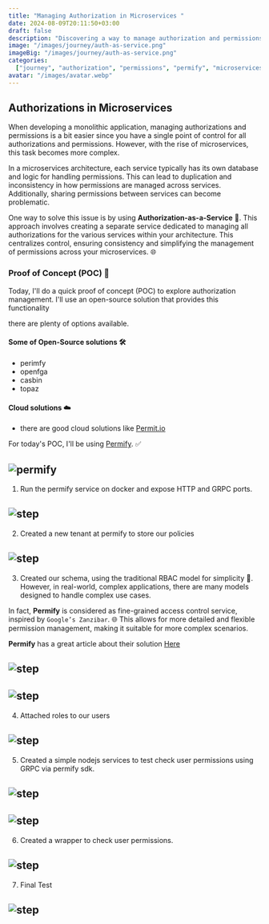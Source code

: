 ```yaml
---
title: "Managing Authorization in Microservices "
date: 2024-08-09T20:11:50+03:00
draft: false
description: "Discovering a way to manage authorization and permissions in microservices architecture using authorization-as-a-service 🔐."
image: "/images/journey/auth-as-service.png"
imageBig: "/images/journey/auth-as-service.png"
categories:
  ["journey", "authorization", "permissions", "permify", "microservices"]
avatar: "/images/avatar.webp"
---
```


## Authorizations in Microservices

When developing a monolithic application, managing authorizations and permissions is a bit easier since you have a single point of control for all authorizations and permissions. However, with the rise of microservices, this task becomes more complex.

In a microservices architecture, each service typically has its own database and logic for handling permissions. This can lead to duplication and inconsistency in how permissions are managed across services. Additionally, sharing permissions between services can become problematic.

One way to solve this issue is by using **Authorization-as-a-Service** 🔐. This approach involves creating a separate service dedicated to managing all authorizations for the various services within your architecture. This centralizes control, ensuring consistency and simplifying the management of permissions across your microservices. 🌐


### Proof of Concept (POC) 🚀

Today, I'll do a quick proof of concept (POC) to explore authorization management. I'll use an open-source solution that provides this functionality

there are plenty of options available.

#### Some of Open-Source solutions 🛠️
- perimfy
- openfga
- casbin
- topaz

#### Cloud solutions ☁️
- there are good cloud solutions like [Permit.io](https://www.permit.io)

For today's POC, I'll be using [Permify](https://permify.co/). ✅

![permify](https://user-images.githubusercontent.com/34595361/196884110-147862c9-3657-4f07-831c-3e0d0e39eccf.png)
---

1. Run the permify service on docker and expose HTTP and GRPC ports.

![step](/images/journey/auth-1.png)
---

2. Created a new tenant at permify to store our policies

![step](/images/journey/auth-2.png)
---

3. Created our schema, using the traditional RBAC model for simplicity 🔧. However, in real-world, complex applications, there are many models designed to handle complex use cases.

In fact, **Permify** is considered as fine-grained access control service, inspired by `Google’s Zanzibar`. 🌐 This allows for more detailed and flexible permission management, making it suitable for more complex scenarios.

  **Permify** has a great article about their solution [Here](https://docs.permify.co/permify-overview/authorization-service)

![step](/images/journey/auth-3.png)
---
![step](/images/journey/auth-4.png)
---

4. Attached roles to our users

![step](/images/journey/auth-5.png)
---

5. Created a simple nodejs services to test check user permissions using GRPC via permify sdk.

![step](/images/journey/auth-6.png)
---
![step](/images/journey/auth-7.png)
---

6. Created a wrapper to check user permissions.

![step](/images/journey/auth-8.png)
---

7. Final Test

![step](/images/journey/auth-9.png)
---